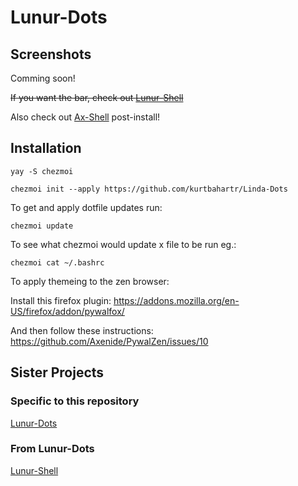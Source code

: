 # Lunur-Dots

## Screenshots

Comming soon!

~~If you want the bar, check out [Lunur-Shell](https://github.com/dianaw353/Lunur-Shell)~~

Also check out [Ax-Shell](https://github.com/Axenide/Ax-Shell) post-install!

## Installation

`yay -S chezmoi`

`chezmoi init --apply https://github.com/kurtbahartr/Linda-Dots`

To get and apply dotfile updates run:

`chezmoi update`

To see what chezmoi would update x file to be run eg.:

`chezmoi cat ~/.bashrc`

To apply themeing to the zen browser:

Install this firefox plugin:
https://addons.mozilla.org/en-US/firefox/addon/pywalfox/

And then follow these instructions:
https://github.com/Axenide/PywalZen/issues/10

## Sister Projects

### Specific to this repository

[Lunur-Dots](https://github.com/dianaw353/Lunur-Dots)

### From Lunur-Dots

[Lunur-Shell](https://github.com/dianaw353/Lunur-Shell)
